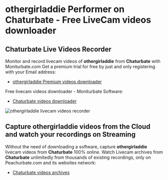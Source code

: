# othergirladdie Performer on Chaturbate - Free LiveCam videos downloader

## Chaturbate Live Videos Recorder

Monitor and record livecam videos of **othergirladdie** from **Chaturbate** with Moniturbate.com
Get a premium trial for free by just and only registering with your Email address:
* [othergirladdie Premium videos downloader](https://moniturbate.com/request-demo-licence-key.html)

Free livecam videos downloader - Moniturbate Software:
* [Chaturbate videos downloader](https://moniturbate.com/moniturbate-download-software.html)

![othergirladdie livecam videos recorder](https://peachurnet.com/templates/moniturbate-software.png)


## Capture othergirladdie videos from the Cloud and watch your recordings on Streaming

Without the need of downloading a software, capture **othergirladdie** livecam videos from **Chaturbate** 100% online.
Watch Livecam archives from **Chaturbate** unlimitedly from thousands of existing recordings, only on Peachurbate.com and its websites network:
* [Chaturbate videos archives](https://peachurnet.com/)